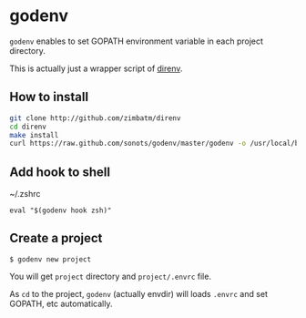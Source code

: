 godenv
========

`godenv` enables to set GOPATH environment variable in each project directory. 

This is actually just a wrapper script of [direnv](https://github.com/zimbatm/direnv).

## How to install

```bash
git clone http://github.com/zimbatm/direnv
cd direnv
make install
curl https://raw.github.com/sonots/godenv/master/godenv -o /usr/local/bin/
```

## Add hook to shell

~/.zshrc
```
eval "$(godenv hook zsh)"
```

## Create a project

```
$ godenv new project
```

You will get `project` directory and `project/.envrc` file. 

As `cd` to the project, `godenv` (actually envdir) will loads `.envrc` and set GOPATH, etc automatically. 
